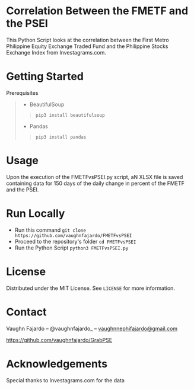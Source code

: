 # Correlation Between the FMETF and the PSEI

This Python Script looks at the correlation between the First Metro Philippine Equity Exchange Traded Fund and the Philippine Stocks Exchange Index from Investagrams.com. 

# Getting Started
Prerequisites
> * BeautifulSoup
>>`pip3 install beautifulsoup`
> * Pandas
>>`pip3 install pandas`



# Usage
Upon the execution of the FMETFvsPSEI.py script, aN XLSX file is saved containing data for 150 days of the daily change in percent of the FMETF and the PSEI. 


# Run Locally
* Run this command `git clone https://github.com/vaughnfajardo/FMETFvsPSEI`
* Proceed to the repository's folder `cd FMETFvsPSEI`
* Run the Python Script `python3 FMETFvsPSEI.py`

# License
Distributed under the MIT License. See `LICENSE` for more information.

# Contact
Vaughn Fajardo – @vaughnfajardo_ – vaughnnephifajardo@gmail.com

https://github.com/vaughnfajardo/GrabPSE

# Acknowledgements

Special thanks to Investagrams.com for the data



